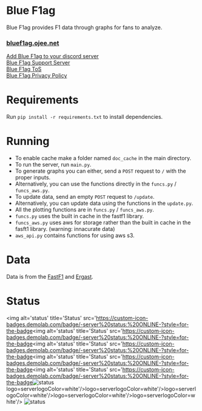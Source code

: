 # Blue F1ag

Blue F1ag provides F1 data through graphs for fans to analyze.

### [bluef1ag.ojee.net](https://bluef1ag.ojee.net)

[Add Blue F1ag to your discord server](https://discord.com/oauth2/authorize?client_id=892359806898303036&permissions=534723947584&scope=bot)  
[Blue F1ag Support Server](https://discord.com/invite/uXY5Va4Jbb)  
[Blue F1ag ToS](https://bluef1ag.ojee.net/tos)  
[Blue F1ag Privacy Policy](https://bluef1ag.ojee.net/priv)  

# Requirements

Run `pip install -r requirements.txt` to install dependencies.

# Running

- To enable cache make a folder named `doc_cache` in the main directory.
- To run the server, run `main.py`.
- To generate graphs you can either, send a `POST` request to `/` with the proper inputs.
- Alternatively, you can use the functions directly in the `funcs.py` / `funcs_aws.py`.
- To update data, send an empty `POST` request to `/update`.
- Alternatively, you can update data using the functions in the `update.py`.
- All the plotting functions are in `funcs.py` / `funcs_aws.py`.
- `funcs.py` uses the built in cache in the fastf1 library.
- `funcs_aws.py` uses aws for storage rather than the built in cache in the fasft1 library. (warning: innacurate data)
- `aws_api.py` contains functions for using aws s3.

# Data

Data is from the [FastF1](https://github.com/theOehrly/Fast-F1) and [Ergast](https://ergast.com/mrd/).

# Status

<img alt='status' title='Status' src='https://custom-icon-badges.demolab.com/badge/-server%20status:%20ONLINE-?style=for-the-badge<img alt='status' title='Status' src='https://custom-icon-badges.demolab.com/badge/-server%20status:%20ONLINE-?style=for-the-badge<img alt='status' title='Status' src='https://custom-icon-badges.demolab.com/badge/-server%20status:%20ONLINE-?style=for-the-badge<img alt='status' title='Status' src='https://custom-icon-badges.demolab.com/badge/-server%20status:%20ONLINE-?style=for-the-badge<img alt='status' title='Status' src='https://custom-icon-badges.demolab.com/badge/-server%20status:%20ONLINE-?style=for-the-badge<img alt='status' title='Status' src='https://custom-icon-badges.demolab.com/badge/-server%20status:%20ONLINE-?style=for-the-badge<!-- health-status -->logo=server<!-- health-status -->logoColor=white'/>logo=server<!-- health-status -->logoColor=white'/>logo=server<!-- health-status -->logoColor=white'/>logo=server<!-- health-status -->logoColor=white'/>logo=server<!-- health-status -->logoColor=white'/>logo=server<!-- health-status -->logoColor=white'/>
<img alt="status" title="Status" src="https://custom-icon-badges.demolab.com/badge/-server status: offline-aa0000?style=for-the-badge&logo=server&logoColor=white%22"/></a>
